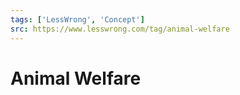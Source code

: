 ```yaml
---
tags: ['LessWrong', 'Concept']
src: https://www.lesswrong.com/tag/animal-welfare
---
```


# Animal Welfare

